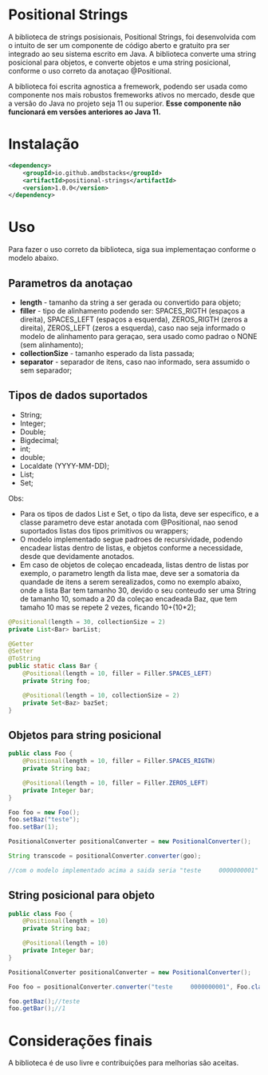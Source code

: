 # Positional Strings

A biblioteca de strings posisionais, Positional Strings, foi desenvolvida com o intuito de ser um componente de código aberto e gratuito pra ser integrado ao seu sistema escrito em Java. A biblioteca converte uma string posicional para objetos, e converte objetos e uma string posicional, conforme o uso correto da anotaçao @Positional.

A biblioteca foi escrita agnostica a fremework, podendo ser usada como componente nos mais robustos fremeworks ativos no mercado, desde que a versão do Java no projeto seja 11 ou superior. **Esse componente não funcionará em versões anteriores ao Java 11.**

# Instalação

```xml 
<dependency>
    <groupId>io.github.amdbstacks</groupId>
    <artifactId>positional-strings</artifactId>
    <version>1.0.0</version>
</dependency>
```

# Uso
Para fazer o uso correto da biblioteca, siga sua implementaçao conforme o modelo abaixo.
## Parametros da anotaçao
* **length** - tamanho da string a ser gerada ou convertido para objeto;
* **filler** - tipo de alinhamento podendo ser: SPACES_RIGTH (espaços a direita), SPACES_LEFT (espaços a esquerda), ZEROS_RIGTH (zeros a direita), ZEROS_LEFT (zeros a esquerda), caso nao seja informado o modelo de alinhamento para geraçao, sera usado como padrao o NONE (sem alinhamento);
* **collectionSize** - tamanho esperado da lista passada;
* **separator** - separador de itens, caso nao informado, sera assumido o sem separador;

## Tipos de dados suportados
* String;
* Integer;
* Double;
* Bigdecimal;
* int;
* double;
* Localdate (YYYY-MM-DD);
* List;
* Set;

Obs: 
* Para os tipos de dados List e Set, o tipo da lista, deve ser especifico, e a classe parametro deve estar anotada com @Positional, nao senod suportados listas dos tipos primitivos ou wrappers;
* O modelo implementado segue padroes de recursividade, podendo encadear listas dentro de listas, e objetos conforme a necessidade, desde que devidamente anotados.
* Em caso de objetos de coleçao encadeada, listas dentro de listas por exemplo, o parametro length da lista mae, deve ser a somatoria da quandade de itens a serem serealizados, 
como no exemplo abaixo, onde a lista Bar tem tamanho 30, devido o seu conteudo ser uma String de tamanho 10, somado a 20 da coleçao encadeada Baz, que tem tamaho 10 mas se repete 2 vezes, ficando 10+(10*2);
```java
@Positional(length = 30, collectionSize = 2)
private List<Bar> barList;

@Getter
@Setter
@ToString
public static class Bar {
    @Positional(length = 10, filler = Filler.SPACES_LEFT)
    private String foo;

    @Positional(length = 10, collectionSize = 2)
    private Set<Baz> bazSet;
}
```

## Objetos para string posicional
```java
public class Foo {
    @Positional(length = 10, filler = Filler.SPACES_RIGTH)
    private String baz;

    @Positional(length = 10, filler = Filler.ZEROS_LEFT)
    private Integer bar;
}

Foo foo = new Foo();
foo.setBaz("teste");
foo.setBar(1);

PositionalConverter positionalConverter = new PositionalConverter();

String transcode = positionalConverter.converter(goo);

//com o modelo implementado acima a saida seria "teste     0000000001"

```
## String posicional para objeto
```java
public class Foo {
    @Positional(length = 10)
    private String baz;

    @Positional(length = 10)
    private Integer bar;
}

PositionalConverter positionalConverter = new PositionalConverter();

Foo foo = positionalConverter.converter("teste     0000000001", Foo.class);

foo.getBaz();//teste
foo.getBar();//1
```
# Considerações finais
A biblioteca é de uso livre e contribuições para melhorias são aceitas.


